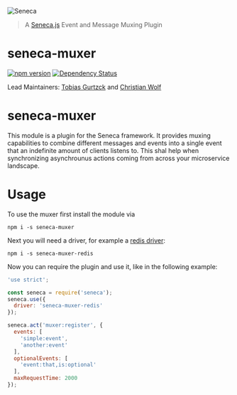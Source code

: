 ![Seneca](http://senecajs.org/files/assets/seneca-logo.png)
> A [Seneca.js](http://senecajs.org) Event and Message Muxing Plugin

# seneca-muxer
[![npm version][npm-badge]][npm-url]
[![Dependency Status][david-badge]][david-url]

Lead Maintainers: [Tobias Gurtzck](https://github.com/wzrdtales) and [Christian Wolf](https://github.com/chris-wolf)

# seneca-muxer

This module is a plugin for the Seneca framework. It provides muxing capabilities to combine different
messages and events into a single event that an indefinite amount of clients listens to. This shal help
when synchronizing asynchrounus actions coming from across your microservice landscape.

# Usage

To use the muxer first install the module via

    npm i -s seneca-muxer

Next you will need a driver, for example a  [redis driver](https://github.com/chris-wolf/seneca-muxer-redis):

    npm i -s seneca-muxer-redis

Now you can require the plugin and use it, like in the following example:

```javascript
'use strict';

const seneca = require('seneca');
seneca.use({
  driver: 'seneca-muxer-redis'
});

seneca.act('muxer:register', {
  events: [
    'simple:event',
    'another:event'
  ],
  optionalEvents: [
    'event:that,is:optional'
  ],
  maxRequestTime: 2000
});
```

[npm-badge]: https://badge.fury.io/js/seneca-muxer.svg
[npm-url]: https://badge.fury.io/js/seneca-muxer
[david-badge]: https://david-dm.org/wzrdtales/seneca-muxer.svg
[david-url]: https://david-dm.org/wzrdtales/seneca-muxer
